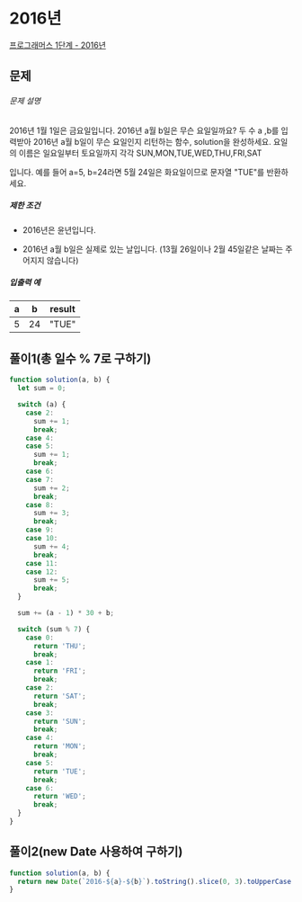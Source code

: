 # 2016년

[프로그래머스 1단계 - 2016년](https://school.programmers.co.kr/learn/courses/30/lessons/12901)

## 문제

###### 문제 설명

2016년 1월 1일은 금요일입니다. 2016년 a월 b일은 무슨 요일일까요? 두 수 a ,b를 입력받아 2016년 a월 b일이 무슨 요일인지 리턴하는 함수, solution을 완성하세요. 요일의 이름은 일요일부터 토요일까지 각각 SUN,MON,TUE,WED,THU,FRI,SAT

입니다. 예를 들어 a=5, b=24라면 5월 24일은 화요일이므로 문자열 "TUE"를 반환하세요.

##### 제한 조건

- 2016년은 윤년입니다.

- 2016년 a월 b일은 실제로 있는 날입니다. (13월 26일이나 2월 45일같은 날짜는 주어지지 않습니다)

##### 입출력 예

| a   | b   | result |
| --- | --- | ------ |
| 5   | 24  | "TUE"  |

## 풀이1(총 일수 % 7로 구하기)

```javascript
function solution(a, b) {
  let sum = 0;

  switch (a) {
    case 2:
      sum += 1;
      break;
    case 4:
    case 5:
      sum += 1;
      break;
    case 6:
    case 7:
      sum += 2;
      break;
    case 8:
      sum += 3;
      break;
    case 9:
    case 10:
      sum += 4;
      break;
    case 11:
    case 12:
      sum += 5;
      break;
  }

  sum += (a - 1) * 30 + b;

  switch (sum % 7) {
    case 0:
      return 'THU';
      break;
    case 1:
      return 'FRI';
      break;
    case 2:
      return 'SAT';
      break;
    case 3:
      return 'SUN';
      break;
    case 4:
      return 'MON';
      break;
    case 5:
      return 'TUE';
      break;
    case 6:
      return 'WED';
      break;
  }
}
```

## 풀이2(new Date 사용하여 구하기)

```javascript
function solution(a, b) {
  return new Date(`2016-${a}-${b}`).toString().slice(0, 3).toUpperCase();
}
```
